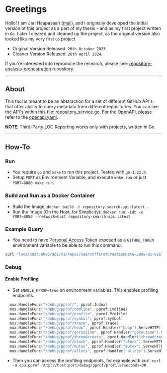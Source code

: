# Greetings

Hello! I am Jari Haapasaari ([mail](mailto:haapjari@gmail.com)), and I originally developed the initial version of this project as a part of my thesis - and as my first project written in `Go`. Later I cleared and cleaned up the project, as the original version also looked like my very first `Go` project. 

- Original Version Released: `20th October 2023`.
- Cleaner Version Released: `26th April 2024`.

If you're interested into reproduce the research, please see: [repository-analysis-orchestration](https://github.com/haapjari/repository-analysis-orchestration) repository.

***

## About

This tool is meant to be an abstraction for a set of different GitHub API's that offer ability to query metadata from different repositories. You can see the API's within this file: [repository_service.go](https://github.com/haapjari/repository-search-api/blob/main/internal/pkg/service/repository_service.go). For the OpenAPI, please refer to the [openapi.yaml](https://github.com/haapjari/repository-search-api/blob/main/docs/openapi.yaml).

**NOTE**: Third-Party LOC Reporting works only with projects, written in Go.

***

## How-To

### Run

- You require `go` and `make` to run this project. Tested with `go-1.22.0`.
- Setup `PORT` as Environment Variable, and execute `make run` or just `PORT=8080 make run`.

### Build and Run as a Docker Container

- Build the Image: `docker build -t repository-search-api:latest .`
- Run the Image (On the Host, for Simplicity): `docker run -idt -e PORT=8080 --network=host repository-search-api:latest`

### Example Query

- You need to have [Personal Access Token](https://docs.github.com/en/authentication/keeping-your-account-and-data-secure/managing-your-personal-access-tokens) exposed as a `GITHUB_TOKEN` environment variable to be able to run this command.

```bash
curl "localhost:8000/api/v1/repos/search?firstCreationDate=2008-01-01&lastCreationDate=2009-01-01&language=Go&minStars=100&maxStars=1000&order=desc" --header "Authorization: Bearer $GITHUB_TOKEN"
```

### Debug

#### Enable Profiling

- Set `ENABLE_PPROF=true` on environment variables. This enables profiling endpoints.

```go 
  mux.HandleFunc("/debug/pprof/", pprof.Index)
  mux.HandleFunc("/debug/pprof/cmdline", pprof.Cmdline)
  mux.HandleFunc("/debug/pprof/profile", pprof.Profile)
  mux.HandleFunc("/debug/pprof/symbol", pprof.Symbol)
  mux.HandleFunc("/debug/pprof/trace", pprof.Trace)
  mux.HandleFunc("/debug/pprof/heap", pprof.Handler("heap").ServeHTTP)
  mux.HandleFunc("/debug/pprof/goroutine", pprof.Handler("goroutine").ServeHTTP)
  mux.HandleFunc("/debug/pprof/threadcreate", pprof.Handler("threadcreate").ServeHTTP)
  mux.HandleFunc("/debug/pprof/block", pprof.Handler("block").ServeHTTP)
  mux.HandleFunc("/debug/pprof/mutex", pprof.Handler("mutex").ServeHTTP)
  mux.HandleFunc("/debug/pprof/allocs", pprof.Handler("allocs").ServeHTTP)
```

- Then you can access the profiling endpoints, for example with curl: `curl -o cpu.pprof http://host:port/debug/pprof/profile?seconds=30` 

